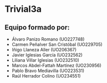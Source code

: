 # Trivial3a
## Equipo formado por: 
- Álvaro Panizo Romano (UO227748)
- Carmen Peñalver San Cristóbal (UO229705)
- Iñigo Llaneza Aller (UO206367)
- Javier Iglesias García (UO232562)
- Liliana Villar Iglesias (UO232510)
- Marcos Abdel-Fattah Martínez (UO230956)
- Pablo Bravo Mediavilla (UO223531)
- Raúl Herrador Colino (UO234551) 
